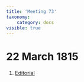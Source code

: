 ```yaml
---
title: 'Meeting 73'
taxonomy:
    category: docs
visible: true
---
```


# 22 March 1815

1. [Editorial](editorial)
